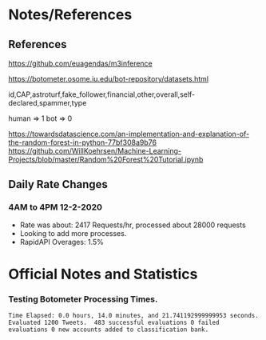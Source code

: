 # Notes/References

## References
https://github.com/euagendas/m3inference

https://botometer.osome.iu.edu/bot-repository/datasets.html

id,CAP,astroturf,fake_follower,financial,other,overall,self-declared,spammer,type

human => 1
bot => 0

https://towardsdatascience.com/an-implementation-and-explanation-of-the-random-forest-in-python-77bf308a9b76
https://github.com/WillKoehrsen/Machine-Learning-Projects/blob/master/Random%20Forest%20Tutorial.ipynb

## Daily Rate Changes

### 4AM to 4PM 12-2-2020
* Rate was about: 2417 Requests/hr, processed about 28000 requests
* Looking to add more processes.
* RapidAPI Overages: 1.5%

# Official Notes and Statistics

###  Testing Botometer Processing Times.


`Time Elapsed: 0.0 hours, 14.0 minutes, and 21.741192999999953 seconds.
Evaluated 1200 Tweets. 
483 successful evaluations
 0 failed evaluations
0 new accounts added to classification bank.`